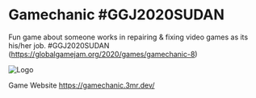 # Gamechanic #GGJ2020SUDAN
Fun game about someone works in repairing &amp; fixing video games as its his/her job.  #GGJ2020SUDAN (https://globalgamejam.org/2020/games/gamechanic-8)

![Logo](https://tut.3mr.dev/wp-content/uploads/2020/02/logogame.png)

Game Website
https://gamechanic.3mr.dev/
